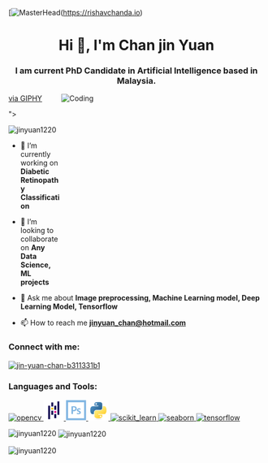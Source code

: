 [![MasterHead](https://giphy.com/gifs/dommespace-domme-space-programador-qgQUggAC3Pfv687qPC)(https://rishavchanda.io)
<h1 align="center">Hi 👋, I'm Chan jin Yuan</h1>
<h3 align="center">I am current PhD Candidate in Artificial Intelligence based in Malaysia.</h3>
<img align="right" alt="Coding" width="400" src="<iframe src="https://giphy.com/embed/qgQUggAC3Pfv687qPC" width="480" height="360" frameBorder="0" class="giphy-embed" allowFullScreen></iframe><p><a href="https://giphy.com/gifs/dommespace-domme-space-programador-qgQUggAC3Pfv687qPC">via GIPHY</a></p>">

<p align="left"> <img src="https://komarev.com/ghpvc/?username=jinyuan1220&label=Profile%20views&color=0e75b6&style=flat" alt="jinyuan1220" /> </p>

- 🔭 I’m currently working on **Diabetic Retinopathy Classification**

- 👯 I’m looking to collaborate on **Any Data Science, ML projects**

- 💬 Ask me about **Image preprocessing, Machine Learning model, Deep Learning Model, Tensorflow**

- 📫 How to reach me **jinyuan_chan@hotmail.com**

<h3 align="left">Connect with me:</h3>
<p align="left">
<a href="https://linkedin.com/in/jin-yuan-chan-b311331b1" target="blank"><img align="center" src="https://raw.githubusercontent.com/rahuldkjain/github-profile-readme-generator/master/src/images/icons/Social/linked-in-alt.svg" alt="jin-yuan-chan-b311331b1" height="30" width="40" /></a>
</p>

<h3 align="left">Languages and Tools:</h3>
<p align="left"> <a href="https://opencv.org/" target="_blank" rel="noreferrer"> <img src="https://www.vectorlogo.zone/logos/opencv/opencv-icon.svg" alt="opencv" width="40" height="40"/> </a> <a href="https://pandas.pydata.org/" target="_blank" rel="noreferrer"> <img src="https://raw.githubusercontent.com/devicons/devicon/2ae2a900d2f041da66e950e4d48052658d850630/icons/pandas/pandas-original.svg" alt="pandas" width="40" height="40"/> </a> <a href="https://www.photoshop.com/en" target="_blank" rel="noreferrer"> <img src="https://raw.githubusercontent.com/devicons/devicon/master/icons/photoshop/photoshop-line.svg" alt="photoshop" width="40" height="40"/> </a> <a href="https://www.python.org" target="_blank" rel="noreferrer"> <img src="https://raw.githubusercontent.com/devicons/devicon/master/icons/python/python-original.svg" alt="python" width="40" height="40"/> </a> <a href="https://scikit-learn.org/" target="_blank" rel="noreferrer"> <img src="https://upload.wikimedia.org/wikipedia/commons/0/05/Scikit_learn_logo_small.svg" alt="scikit_learn" width="40" height="40"/> </a> <a href="https://seaborn.pydata.org/" target="_blank" rel="noreferrer"> <img src="https://seaborn.pydata.org/_images/logo-mark-lightbg.svg" alt="seaborn" width="40" height="40"/> </a> <a href="https://www.tensorflow.org" target="_blank" rel="noreferrer"> <img src="https://www.vectorlogo.zone/logos/tensorflow/tensorflow-icon.svg" alt="tensorflow" width="40" height="40"/> </a> </p>

<p><img align="left" src="https://github-readme-stats.vercel.app/api/top-langs?username=jinyuan1220&show_icons=true&locale=en&layout=compact" alt="jinyuan1220" /></p>

<p>&nbsp;<img align="center" src="https://github-readme-stats.vercel.app/api?username=jinyuan1220&show_icons=true&locale=en" alt="jinyuan1220" /></p>

<p><img align="center" src="https://github-readme-streak-stats.herokuapp.com/?user=jinyuan1220&" alt="jinyuan1220" /></p>

